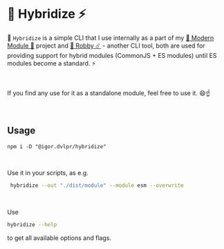 # 🧬 Hybridize ⚡

🧬 `Hybridize` is a simple CLI that I use internally as a part of my [🤖 Modern Module 🌠](https://github.com/igorskyflyer/npm-modern-module) project and [🌈 Robby ☄️](https://github.com/igorskyflyer/robby) - another CLI tool, both are used for providing support for hybrid modules (CommonJS + ES modules) until ES modules become a standard. ⚡

<br>

If you find any use for it as a standalone module, feel free to use it. 😄☝

<br>

## Usage

```shell
npm i -D "@igor.dvlpr/hybridize"
```

<br>

Use it in your scripts, as e.g.

```bash
 hybridize --out "./dist/module" --module esm --overwrite
```

<br>

Use

```bash
hybridize --help
```

to get all available options and flags.

